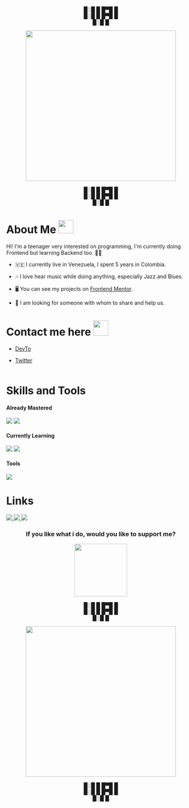 
                  
<div align="center">
      
 █░█ █
 █▀█ █      
 █░█ █
 █▀█ █      
 █░█ █
 
 <kbd><img src="https://user-images.githubusercontent.com/115959425/205522906-243644b9-04de-468a-ad07-0295a22654be.gif" width="400"/></kdb> 

█░█ █
█▀█ █      
█░█ █
█▀█ █      
█░█ █
 
</div>

<h1>About Me <kbd> <img src="https://user-images.githubusercontent.com/115959425/205517735-c9eb27be-54dd-44a9-bf94-a55a200319d0.gif" width="40" height="35" /> </kbd></h6> 
Hi! I'm a teenager very interested on programming, I'm currently doing Frontend but learning Backend too. 👩‍💻

- 🇻🇪 I currently live in Venezuela, I spent 5 years in Colombia.

- 🎶 I love hear music while doing anything, especially Jazz and Blues.

- 🖥 You can see my projects on [Frontend Mentor](https://www.frontendmentor.io/profile/Stiratto).

- 👥 I am looking for someone with whom to share and help us.

<h1>Contact me here <kbd><img src="https://user-images.githubusercontent.com/115959425/205518361-4e4b0c18-155a-49c9-ab91-a7d26bd2927b.gif" width="40"/></kbd></h1>

<table>

- [DevTo](https://dev.to/stiratto) 

- [Twitter](https://twitter.com/StirattoM)
</table>



<h1>Skills and Tools</h1>
<div>
 <h4>Already Mastered</h4>      
<img src="https://user-images.githubusercontent.com/115959425/205518608-871b1396-26a0-42a2-855d-7c1b599ae8bd.svg"/>    
<img src="https://user-images.githubusercontent.com/115959425/205518645-d13f6f3c-6d01-4496-8c9f-5c5a7fe90b88.svg"/>    

<h4>Currently Learning</h4>
<img src="https://user-images.githubusercontent.com/115959425/205518750-1fca5598-6c6a-44d1-aa0a-a033bbdf224e.svg"/>    
<img src="https://user-images.githubusercontent.com/115959425/205518793-304ebc40-49e6-4fab-9ca7-d1594c825edc.svg"/>    

<h4>Tools</h4>
<img src="https://user-images.githubusercontent.com/115959425/205519352-125287e7-379a-4890-8b06-8a62f46e6394.svg"/>
</div>




<div>
<h1>Links</h1>


<div>
<a href="https://www.instagram.com/yisusxxorro/">
<img src="https://user-images.githubusercontent.com/115959425/205520189-db51c7c9-e124-40f5-876e-08099aa99d9e.png" />  
</a>

<a href="https://github.com/Stiratto">
<img src="https://user-images.githubusercontent.com/115959425/205520372-e88c4796-1890-4bd9-9179-2756e56be179.png"/>
</a>

<a href="https://dev.to/stiratto">
<img src="https://user-images.githubusercontent.com/115959425/205520490-261822cc-77bd-4e5f-8785-d126d5509162.png" />
</a>
</div>



<div align="center">
<h3>If you like what i do, would you like to support me?</h3>
        <a href="https://www.buymeacoffee.com/jesusdavidJ">
        <img src="https://user-images.githubusercontent.com/115959425/205521510-d7bf8111-8a89-497f-9510-97ce48cc7dd0.png" width="140"/>
        </a>
</div>
  

  
                   
<div align="center">
      
 █░█ █
 █▀█ █      
 █░█ █
 █▀█ █      
 █░█ █
 
  <kbd><img src="https://user-images.githubusercontent.com/115959425/205522962-f1b24c37-bd72-40f0-b63c-b64e9b48c4aa.gif" width="400"/></kdb> 

█░█ █
█▀█ █      
█░█ █
█▀█ █      
█░█ █
 
</div>

  
 
